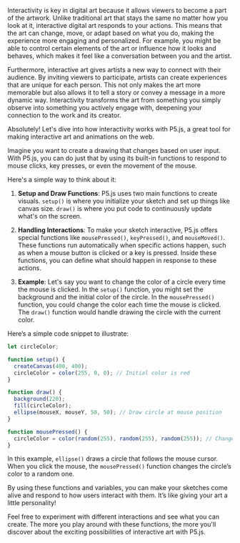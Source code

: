 Interactivity is key in digital art because it allows viewers to become a part of the artwork. Unlike traditional art that stays the same no matter how you look at it, interactive digital art responds to your actions. This means that the art can change, move, or adapt based on what you do, making the experience more engaging and personalized. For example, you might be able to control certain elements of the art or influence how it looks and behaves, which makes it feel like a conversation between you and the artist.

Furthermore, interactive art gives artists a new way to connect with their audience. By inviting viewers to participate, artists can create experiences that are unique for each person. This not only makes the art more memorable but also allows it to tell a story or convey a message in a more dynamic way. Interactivity transforms the art from something you simply observe into something you actively engage with, deepening your connection to the work and its creator.



Absolutely! Let's dive into how interactivity works with P5.js, a great tool for making interactive art and animations on the web.

Imagine you want to create a drawing that changes based on user input. With P5.js, you can do just that by using its built-in functions to respond to mouse clicks, key presses, or even the movement of the mouse. 

Here's a simple way to think about it:

1. **Setup and Draw Functions**: P5.js uses two main functions to create visuals. `setup()` is where you initialize your sketch and set up things like canvas size. `draw()` is where you put code to continuously update what's on the screen.

2. **Handling Interactions**: To make your sketch interactive, P5.js offers special functions like `mousePressed()`, `keyPressed()`, and `mouseMoved()`. These functions run automatically when specific actions happen, such as when a mouse button is clicked or a key is pressed. Inside these functions, you can define what should happen in response to these actions.

3. **Example**: Let's say you want to change the color of a circle every time the mouse is clicked. In the `setup()` function, you might set the background and the initial color of the circle. In the `mousePressed()` function, you could change the color each time the mouse is clicked. The `draw()` function would handle drawing the circle with the current color.

Here’s a simple code snippet to illustrate:

```javascript
let circleColor;

function setup() {
  createCanvas(400, 400);
  circleColor = color(255, 0, 0); // Initial color is red
}

function draw() {
  background(220);
  fill(circleColor);
  ellipse(mouseX, mouseY, 50, 50); // Draw circle at mouse position
}

function mousePressed() {
  circleColor = color(random(255), random(255), random(255)); // Change to a random color
}
```

In this example, `ellipse()` draws a circle that follows the mouse cursor. When you click the mouse, the `mousePressed()` function changes the circle’s color to a random one. 

By using these functions and variables, you can make your sketches come alive and respond to how users interact with them. It’s like giving your art a little personality!

Feel free to experiment with different interactions and see what you can create. The more you play around with these functions, the more you'll discover about the exciting possibilities of interactive art with P5.js.
